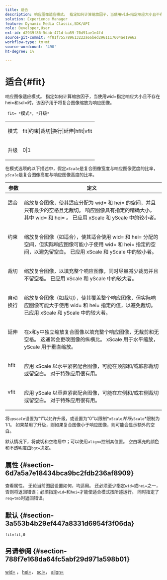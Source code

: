 ```yaml
---
title: 适合
description: 响应图像适应模式。 指定如何计算缩放因子，当使用wid=指定响应大小且不存在hei=和scl=时，该因子用于将复合图像缩放为响应图像。
solution: Experience Manager
feature: Dynamic Media Classic,SDK/API
role: Developer,User
exl-id: d2939f86-5dab-471d-ba59-70d91ae1e4fd
source-git-commit: 4f81f755789613222a66bed2961117604ae19e62
workflow-type: tm+mt
source-wordcount: '490'
ht-degree: 1%

---
```


# 适合{#fit}

响应图像适应模式。 指定如何计算缩放因子，当使用wid=指定响应大小且不存在hei=和scl=时，该因子用于将复合图像缩放为响应图像。

` fit= *`模式`*, *`升级`*`

<table id="simpletable_50FBDC6B7CB2448891DD0F491DEB5ACF"> 
 <tr class="strow"> 
  <td class="stentry"> <p> <span class="codeph"> <span class="varname">模式</span> </span> </p> </td> 
  <td class="stentry"> <p> <span class="codeph"> fit|约束|裁切|换行|延伸|hfit|vfit </span> </p> </td> 
 </tr> 
 <tr class="strow"> 
  <td class="stentry"> <p> <span class="codeph"> <span class="varname">升级</span> </span> </p> </td> 
  <td class="stentry"> <p> <span class="codeph"> 0|1 </span> </p> </td> 
 </tr> 
</table>

在模式选项的以下描述中，假定&#x200B;*`xScale`*&#x200B;是复合图像宽度与响应图像宽度的比率，*`yScale`*&#x200B;是复合图像高度与响应图像高度的比率。

<table id="table_33408ECA9D164AFAA249F8589060545E"> 
 <thead> 
  <tr> 
   <th colname="col1" class="entry"> 参数 </th> 
   <th colname="col2" class="entry"> 定义 </th> 
  </tr> 
 </thead>
 <tbody> 
  <tr valign="top"> 
   <td colname="col1"> <p> <span class="codeph">适合</span> </p> </td> 
   <td colname="col2"> <p>缩放复合图像，使其适应分配为<span class="codeph"> wid= </span>和<span class="codeph"> hei= </span>的空间，并且只有最少的空格且无裁切。 响应图像具有指定的精确大小，其中<span class="codeph"> wid= </span>和<span class="codeph"> hei= </span>。 已应用<span class="varname"> xScale </span>和<span class="varname"> yScale </span>中的较小者。 </p> </td> 
  </tr> 
  <tr valign="top"> 
   <td colname="col1"> <p> <span class="codeph">约束</span> </p> </td> 
   <td colname="col2"> <p>缩放复合图像（如<span class="codeph">适合</span>），使其适合使用<span class="codeph"> wid= </span>和<span class="codeph"> hei= </span>分配的空间，但实际响应图像可能小于使用<span class="codeph"> wid= </span>和<span class="codeph"> hei= </span>指定的空间，以避免留空白。 已应用<span class="varname"> xScale </span>和<span class="varname"> yScale </span>中的较小者。 </p> </td> 
  </tr> 
  <tr valign="top"> 
   <td colname="col1"> <p> <span class="codeph">裁切</span> </p> </td> 
   <td colname="col2"> <p>缩放复合图像，以填充整个响应图像，同时尽量减少裁剪并且不留空格。 已应用<span class="varname"> xScale </span>和<span class="varname"> yScale </span>中的较大者。 </p> </td> 
  </tr> 
  <tr valign="top"> 
   <td colname="col1"> <p> <span class="codeph">自动换行</span> </p> </td> 
   <td colname="col2"> <p>缩放复合图像（如<span class="codeph">裁切</span>），使其覆盖整个响应图像，但实际响应图像可能大于使用<span class="codeph"> wid= </span>和<span class="codeph"> hei= </span>指定的值，以避免裁切。 已应用<span class="varname"> xScale </span>和<span class="varname"> yScale </span>中的较大者。 </p> </td> 
  </tr> 
  <tr valign="top"> 
   <td colname="col1"> <p> <span class="codeph">延伸</span> </p> </td> 
   <td colname="col2"> <p>在x和y中独立缩放复合图像以填充整个响应图像，无裁剪和无空格。 这通常会更改图像的纵横比。 <span class="varname"> xScale </span>用于水平缩放，<span class="varname"> yScale </span>用于垂直缩放。 </p> </td> 
  </tr> 
  <tr valign="top"> 
   <td colname="col1"> <p> <span class="codeph"> hfit </span> </p> </td> 
   <td colname="col2"> <p>应用<span class="varname"> xScale </span>以水平紧密配合图像，可能在顶部和/或底部裁切或留空白。 对于特殊应用很有用。 </p> </td> 
  </tr> 
  <tr valign="top"> 
   <td colname="col1"> <p> <span class="codeph"> vfit </span> </p> </td> 
   <td colname="col2"> <p>应用<span class="varname"> yScale </span>以垂直紧密配合图像，可能在左侧和/或右侧裁切或留空白。 对于特殊应用很有用。 </p> </td> 
  </tr> 
 </tbody> 
</table>

将&#x200B;*`upscale`*&#x200B;设置为“1”以允许升级，或设置为“0”以限制*`xScale`*并将&#x200B;*`yScale`*&#x200B;限制为1:1。 如果禁用了升级，则如果复合图像小于响应图像，则可能会显示额外的空白。

默认情况下，将裁切和空格居中；可以使用`align=`控制其位置。 空白填充的颜色和不透明度由`bgc=`决定。

## 属性 {#section-6d7a5a7e18434bca9bc2fdb236af8909}

查看属性。 无论当前图层设置如何，均适用。 还必须至少指定`wid=`或`hei=`之一，否则将返回错误；必须指定`wid=`和`hei=`才能使适合模式按所述运行。 同时指定了`req=tmb`时返回错误。

## 默认 {#section-3a553b4b29ef447a8331d6954f3f06da}

`fit=fit,0`

## 另请参阅 {#section-788f7e168da64fc5abf29d971a598b01}

[wid=](../../../../../is-api/http-ref/image-serving-api-ref/c-http-protocol-reference/c-command-reference/r-is-http-wid.md#reference-bfeadcb67bf4485f851eb21345527e47) ， [hei=](../../../../../is-api/http-ref/image-serving-api-ref/c-http-protocol-reference/c-command-reference/r-is-http-hei.md#reference-6d6f556ccc0e4b98a815e8a5c1944a96)， [scl=](../../../../../is-api/http-ref/image-serving-api-ref/c-http-protocol-reference/c-command-reference/r-scl.md#reference-b2a74e493d0d407e98fe350551ba3fcc)， [align=](../../../../../is-api/http-ref/image-serving-api-ref/c-http-protocol-reference/c-command-reference/r-align.md#reference-b7d6b87c75124d78884f916dd6544bc7)
